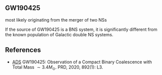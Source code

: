 ## GW190425

most likely originating from the merger of two NSs


If the source of GW190425 is a BNS system, it is significantly different from the known population of Galactic double NS systems.

## References

- [ADS](https://ui.adsabs.harvard.edu/abs/2020ApJ...892L...3A)  GW190425: Observation of a Compact Binary Coalescence with Total Mass $\sim 3.4 M_{\odot}$. PRD, 2020, 892(1): L3.